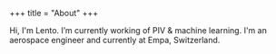 +++
title = "About"
+++

Hi, I'm Lento. I’m currently working of PIV & machine learning. I'm an aerospace engineer and currently at Empa, Switzerland.
